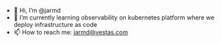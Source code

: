 - 👋 Hi, I’m @jarmd
- 🌱 I’m currently learning observability on kubernetes platform where we deploy infrastructure as code
- 📫 How to reach me: jarmd@vestas.com 

<!---
jarmd/jarmd is a ✨ special ✨ repository because its `README.md` (this file) appears on your GitHub profile.
You can click the Preview link to take a look at your changes.
--->
